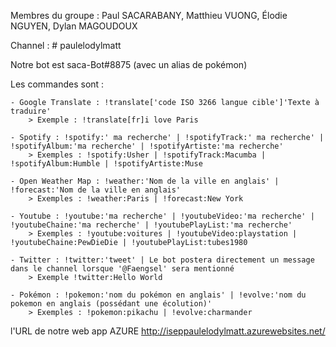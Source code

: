 
Membres du groupe : Paul SACARABANY, Matthieu VUONG, Élodie NGUYEN, Dylan MAGOUDOUX

Channel : # paulelodylmatt

Notre bot est saca-Bot#8875 (avec un alias de pokémon) 

Les commandes sont :

    - Google Translate : !translate['code ISO 3266 langue cible']'Texte à traduire'
        > Exemple : !translate[fr]i love Paris

    - Spotify : !spotify:' ma recherche' | !spotifyTrack:' ma recherche' | !spotifyAlbum:'ma recherche' | !spotifyArtiste:'ma recherche'
        > Exemples : !spotify:Usher | !spotifyTrack:Macumba | !spotifyAlbum:Humble | !spotifyArtiste:Muse

    - Open Weather Map : !weather:'Nom de la ville en anglais' | !forecast:'Nom de la ville en anglais'
        > Exemples : !weather:Paris | !forecast:New York

    - Youtube : !youtube:'ma recherche' | !youtubeVideo:'ma recherche' | !youtubeChaine:'ma recherche' | !youtubePlayList:'ma recherche'
        > Exemples : !youtube:voitures | !youtubeVideo:playstation | !youtubeChaine:PewDieDie | !youtubePlayList:tubes1980

    - Twitter : !twitter:'tweet' | Le bot postera directement un message dans le channel lorsque '@Faengsel' sera mentionné 
        > Exemple !twitter:Hello World

    - Pokémon : !pokemon:'nom du pokémon en anglais' | !evolve:'nom du pokemon en anglais (possédant une écolution)'
        > Exemples : !pokemon:pikachu | !evolve:charmander
    

l'URL de notre web app AZURE http://iseppaulelodylmatt.azurewebsites.net/
